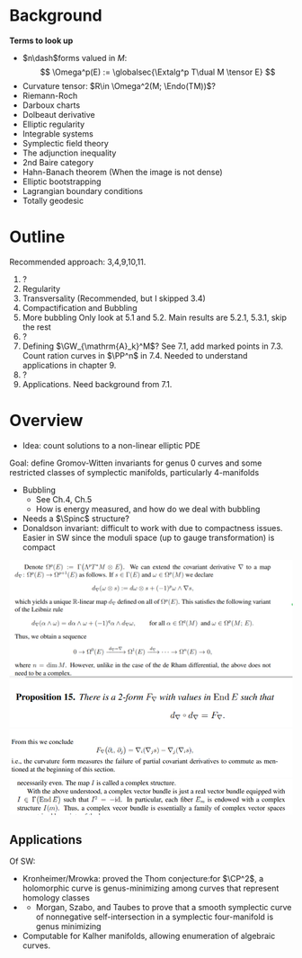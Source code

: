 # Background

**Terms to look up**

- $n\dash$forms valued in $M$:
$$
\Omega^p(E) := \globalsec{\Extalg^p T\dual M \tensor E}
$$
- Curvature tensor: $R\in \Omega^2(M; \Endo(TM))$?
- Riemann-Roch
- Darboux charts
- Dolbeaut derivative
- Elliptic regularity
- Integrable systems
- Symplectic field theory
- The adjunction inequality
- 2nd Baire category
- Hahn-Banach theorem
	(When the image is not dense)
- Elliptic bootstrapping
- Lagrangian boundary conditions
- Totally geodesic


# Outline
Recommended approach: 3,4,9,10,11.

1. ?
2. Regularity
3. Transversality
	(Recommended, but I skipped 3.4)
4. Compactification and Bubbling
5. More bubbling
	Only look at 5.1 and 5.2.
	Main results are 5.2.1, 5.3.1, skip the rest
6. ?
7. Defining $\GW_{\mathrm{A}_k}^M$?
	See 7.1, add marked points in 7.3.
	Count ration curves in $\PP^n$ in 7.4.
	Needed to understand applications in chapter 9.
8. ?
9. Applications.
	Need background from 7.1.

# Overview

- Idea: count solutions to a non-linear elliptic PDE

Goal: define Gromov-Witten invariants for genus 0 curves and some restricted classes of symplectic manifolds, particularly 4-manifolds
- Bubbling
	- See Ch.4, Ch.5
	- How is energy measured, and how do we deal with bubbling
- Needs a $\Spinc$ structure?
- Donaldson invariant: difficult to work with due to compactness issues.
	Easier in SW since the moduli space (up to gauge transformation) is compact
	
![](../../zettelkasten/attachments/Pasted%20image%2020210613123207.png)
![Definition of curvature forms](../../zettelkasten/attachments/Pasted%20image%2020210613123239.png)
![](../../zettelkasten/attachments/Pasted%20image%2020210613123343.png)
![](../../zettelkasten/attachments/Pasted%20image%2020210613123746.png)

## Applications
Of SW:

- Kronheimer/Mrowka: proved the Thom conjecture:for $\CP^2$, a holomorphic curve is genus-minimizing among curves that represent homology classes
- - Morgan, Szabo, and Taubes to prove that a smooth symplectic curve of nonnegative self-intersection in a symplectic four-manifold is genus minimizing
- Computable for Kalher manifolds, allowing enumeration of algebraic curves.